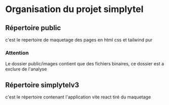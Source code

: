 # Organisation du projet simplytel
## Répertoire public
c'est le repertoire de maquetage des pages en html css et tailwind pur 
### Attention
Le dossier public/images contient que des fichiers binaires, ce dossier est a exclure de l'analyse 

## Répertoire simplytelv3
c'est le répertoire contenant l'application vite react tiré du maquetage
